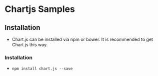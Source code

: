 # Chartjs Samples

## Installation
- Chart.js can be installed via npm or bower. It is recommended to get Chart.js this way. 

### Installation
- `npm install chart.js --save`